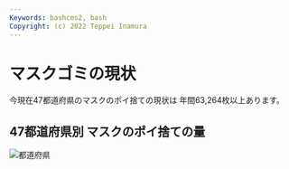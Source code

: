 ```yaml
---
Keywords: bashcms2, bash
Copyright: (c) 2022 Teppei Inamura
---
```


# **マスクゴミの現状**

今現在47都道府県のマスクのポイ捨ての現状は
年間63,264枚以上あります。

## 47都道府県別 マスクのポイ捨ての量

![都道府県](todohuken.JPG)



